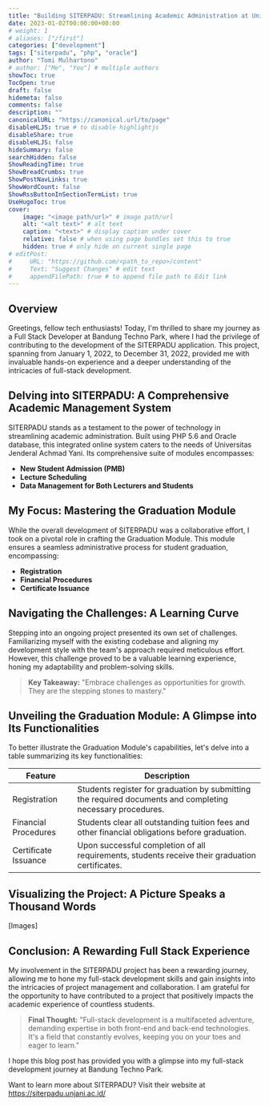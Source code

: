 ```yaml
---
title: "Building SITERPADU: Streamlining Academic Administration at Universitas Jenderal Achmad Yani"
date: 2023-01-02T00:00:00+00:00
# weight: 1
# aliases: ["/first"]
categories: ["development"]
tags: ["siterpadu", "php", "oracle"]
author: "Tomi Mulhartono"
# author: ["Me", "You"] # multiple authors
showToc: true
TocOpen: true
draft: false
hidemeta: false
comments: false
description: ""
canonicalURL: "https://canonical.url/to/page"
disableHLJS: true # to disable highlightjs
disableShare: true
disableHLJS: false
hideSummary: false
searchHidden: false
ShowReadingTime: true
ShowBreadCrumbs: true
ShowPostNavLinks: true
ShowWordCount: false
ShowRssButtonInSectionTermList: true
UseHugoToc: true
cover:
    image: "<image path/url>" # image path/url
    alt: "<alt text>" # alt text
    caption: "<text>" # display caption under cover
    relative: false # when using page bundles set this to true
    hidden: true # only hide on current single page
# editPost:
#     URL: "https://github.com/<path_to_repo>/content"
#     Text: "Suggest Changes" # edit text
#     appendFilePath: true # to append file path to Edit link
---
```


## Overview

Greetings, fellow tech enthusiasts! Today, I'm thrilled to share my journey as a Full Stack Developer at Bandung Techno Park, where I had the privilege of contributing to the development of the SITERPADU application. This project, spanning from January 1, 2022, to December 31, 2022, provided me with invaluable hands-on experience and a deeper understanding of the intricacies of full-stack development.

## Delving into SITERPADU: A Comprehensive Academic Management System

SITERPADU stands as a testament to the power of technology in streamlining academic administration. Built using PHP 5.6 and Oracle database, this integrated online system caters to the needs of Universitas Jenderal Achmad Yani. Its comprehensive suite of modules encompasses:

- **New Student Admission (PMB)**
- **Lecture Scheduling**
- **Data Management for Both Lecturers and Students**

## My Focus: Mastering the Graduation Module

While the overall development of SITERPADU was a collaborative effort, I took on a pivotal role in crafting the Graduation Module. This module ensures a seamless administrative process for student graduation, encompassing:

- **Registration**
- **Financial Procedures**
- **Certificate Issuance**

## Navigating the Challenges: A Learning Curve

Stepping into an ongoing project presented its own set of challenges. Familiarizing myself with the existing codebase and aligning my development style with the team's approach required meticulous effort. However, this challenge proved to be a valuable learning experience, honing my adaptability and problem-solving skills.

>**Key Takeaway:** "Embrace challenges as opportunities for growth. They are the stepping stones to mastery."

## Unveiling the Graduation Module: A Glimpse into Its Functionalities

To better illustrate the Graduation Module's capabilities, let's delve into a table summarizing its key functionalities:

| Feature | Description |
| --- | --- |
| Registration | Students register for graduation by submitting the required documents and completing necessary procedures. |
| Financial Procedures | Students clear all outstanding tuition fees and other financial obligations before graduation. |
| Certificate Issuance | Upon successful completion of all requirements, students receive their graduation certificates. |

## Visualizing the Project: A Picture Speaks a Thousand Words

[Images]

## Conclusion: A Rewarding Full Stack Experience

My involvement in the SITERPADU project has been a rewarding journey, allowing me to hone my full-stack development skills and gain insights into the intricacies of project management and collaboration. I am grateful for the opportunity to have contributed to a project that positively impacts the academic experience of countless students.

>**Final Thought:** "Full-stack development is a multifaceted adventure, demanding expertise in both front-end and back-end technologies. It's a field that constantly evolves, keeping you on your toes and eager to learn."

I hope this blog post has provided you with a glimpse into my full-stack development journey at Bandung Techno Park.

Want to learn more about SITERPADU? Visit their website at https://siterpadu.unjani.ac.id/